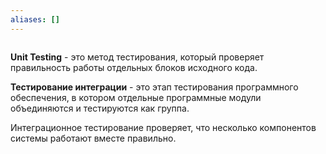 ```yaml
---
aliases: []
---
```

```py

```

**Unit Testing** - это метод тестирования, который проверяет правильность работы отдельных блоков исходного кода.

**Тестирование интеграции** - это этап тестирования программного обеспечения, в котором отдельные программные модули объединяются и тестируются как группа.

Интеграционное тестирование проверяет, что несколько компонентов системы работают вместе правильно.